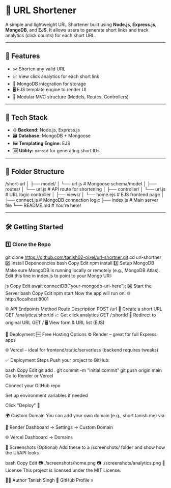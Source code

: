# 🔗 URL Shortener

A simple and lightweight URL Shortener built using **Node.js**, **Express.js**, **MongoDB**, and **EJS**. It allows users to generate short links and track analytics (click counts) for each short URL.

---

## 🚀 Features

- ✂️ Shorten any valid URL
- 📈 View click analytics for each short link
- 💾 MongoDB integration for storage
- 🖥️ EJS template engine to render UI
- 🧱 Modular MVC structure (Models, Routes, Controllers)

---

## 🧠 Tech Stack

- ⚙️ **Backend:** Node.js, Express.js
- 🗃️ **Database:** MongoDB + Mongoose
- 🖼️ **Templating Engine:** EJS
- 🆔 **Utility:** `nanoid` for generating short IDs

---

## 📁 Folder Structure


/short-url
│
├── model/
│ └── url.js # Mongoose schema/model
│
├── routes/
│ └── url.js # API route for shortening
│
├── controller/
│ └── url.js # URL logic controller
│
├── views/
│ └── home.ejs # EJS frontend page
│
├── connect.js # MongoDB connection logic
├── index.js # Main server file
└── README.md # You're here!


---

## 🛠️ Getting Started

### 1️⃣ Clone the Repo


git clone https://github.com/tanish02-pixel/url-shortner.git
cd url-shortner
2️⃣ Install Dependencies
bash
Copy
Edit
npm install
3️⃣ Setup MongoDB
Make sure MongoDB is running locally or remotely (e.g., MongoDB Atlas).
Edit this line in index.js to point to your Mongo URI:

js
Copy
Edit
await connectDB("your-mongodb-uri-here");
4️⃣ Start the Server
bash
Copy
Edit
npm start
Now the app will run on:
🌐 http://localhost:8001

🌐 API Endpoints
Method	Route	Description
POST	/url	🔗 Create a short URL
GET	/analytics/:shortId	📈 Get click analytics
GET	/:shortId	🚀 Redirect to original URL
GET	/	🖥️ View form & URL list (EJS)

🚀 Deployment
🆓 Free Hosting Options
⚙️ Render – great for full Express apps

🌐 Vercel – ideal for frontend/static/serverless (backend requires tweaks)

✅ Deployment Steps
Push your project to GitHub:

bash
Copy
Edit
git add .
git commit -m "Initial commit"
git push origin main
Go to Render or Vercel

Connect your GitHub repo

Set up environment variables if needed

Click "Deploy" 🚀

🌍 Custom Domain
You can add your own domain (e.g., short.tanish.me) via:

🔧 Render Dashboard → Settings → Custom Domain

🌐 Vercel Dashboard → Domains

📸 Screenshots (Optional)
Add these to a /screenshots/ folder and show how the UI/API looks

bash
Copy
Edit
📷 ./screenshots/home.png
📷 ./screenshots/analytics.png
📝 License
This project is licensed under the MIT License.

👨‍💻 Author
Tanish Singh
🔗 GitHub Profile »
